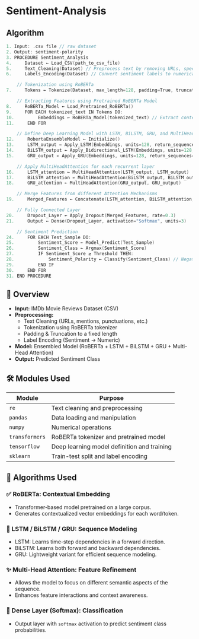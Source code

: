 # Sentiment-Analysis

## Algorithm

```c
1. Input: .csv file // raw dataset  
2. Output: sentiment-polarity  
3. PROCEDURE Sentiment_Analysis  
4.     Dataset ← Load_CSV(path_to_csv_file)  
5.     Text_Cleaning(Dataset) // Preprocess text by removing URLs, special characters, and converting to lowercase  
6.     Labels_Encoding(Dataset) // Convert sentiment labels to numerical values  

    // Tokenization using RoBERTa  
7.     Tokens ← Tokenize(Dataset, max_length=128, padding=True, truncation=True)  

    // Extracting Features using Pretrained RoBERTa Model  
8.     RoBERTa_Model ← Load_Pretrained_RoBERTa()  
9.     FOR EACH tokenized_text IN Tokens DO:  
10.         Embeddings ← RoBERTa_Model(tokenized_text) // Extract contextual embeddings  
11.     END FOR  

    // Define Deep Learning Model with LSTM, BiLSTM, GRU, and MultiHeadAttention  
12.     RobertaEnsembleModel ← Initialize()  
13.     LSTM_output ← Apply_LSTM(Embeddings, units=128, return_sequences=True)  
14.     BiLSTM_output ← Apply_Bidirectional_LSTM(Embeddings, units=128, return_sequences=True)  
15.     GRU_output ← Apply_GRU(Embeddings, units=128, return_sequences=True)  

    // Apply MultiHeadAttention for each recurrent layer  
16.     LSTM_attention ← MultiHeadAttention(LSTM_output, LSTM_output)  
17.     BiLSTM_attention ← MultiHeadAttention(BiLSTM_output, BiLSTM_output)  
18.     GRU_attention ← MultiHeadAttention(GRU_output, GRU_output)  

    // Merge Features from different Attention Mechanisms  
19.     Merged_Features ← Concatenate(LSTM_attention, BiLSTM_attention, GRU_attention)  

    // Fully Connected Layer  
20.     Dropout_Layer ← Apply_Dropout(Merged_Features, rate=0.3)  
21.     Output ← Dense(Dropout_Layer, activation="Softmax", units=3)  

    // Sentiment Prediction  
24.     FOR EACH Test_Sample DO:  
25.         Sentiment_Score ← Model_Predict(Test_Sample)  
26.         Sentiment_Class ← Argmax(Sentiment_Score)  
27.         IF Sentiment_Score ≥ Threshold THEN:  
28.             Sentiment_Polarity ← Classify(Sentiment_Class) // Negative, Neutral, Positive  
29.         END IF  
30.     END FOR  
31. END PROCEDURE
```

## 🧩 Overview

- **Input:** IMDb Movie Reviews Dataset (CSV)
- **Preprocessing:**
  - Text Cleaning (URLs, mentions, punctuations, etc.)
  - Tokenization using RoBERTa tokenizer
  - Padding & Truncation to a fixed length
  - Label Encoding (Sentiment → Numeric)
- **Model:** Ensembled Model (RoBERTa + LSTM + BiLSTM + GRU + Multi-Head Attention)
- **Output:** Predicted Sentiment Class




## 🛠️ Modules Used

| Module             | Purpose                                       |
|--------------------|-----------------------------------------------|
| `re`               | Text cleaning and preprocessing               |
| `pandas`           | Data loading and manipulation                 |
| `numpy`            | Numerical operations                          |
| `transformers`     | RoBERTa tokenizer and pretrained model        |
| `tensorflow`       | Deep learning model definition and training   |
| `sklearn`          | Train-test split and label encoding           |


## 🧠 Algorithms Used

### ✅ RoBERTa: Contextual Embedding
- Transformer-based model pretrained on a large corpus.
- Generates contextualized vector embeddings for each word/token.

### 🔁 LSTM / BiLSTM / GRU: Sequence Modeling
- LSTM: Learns time-step dependencies in a forward direction.
- BiLSTM: Learns both forward and backward dependencies.
- GRU: Lightweight variant for efficient sequence modeling.

### ✨ Multi-Head Attention: Feature Refinement
- Allows the model to focus on different semantic aspects of the sequence.
- Enhances feature interactions and context awareness.

### 🧮 Dense Layer (Softmax): Classification
- Output layer with `softmax` activation to predict sentiment class probabilities.
